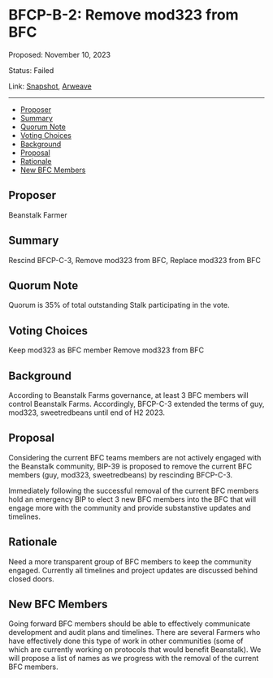 # BFCP-B-2: Remove mod323 from BFC

Proposed: November 10, 2023

Status: Failed

Link: [Snapshot](https://snapshot.org/#/beanstalkfarms.eth/proposal/0x4a8c13140894c98d1959fd345a5769dec2dd7ca450888260aac09256248ac670), [Arweave](https://arweave.net/dcYQmVQhqO6zzqbGPtp9Nd1NI0gkfyRgMuvP2SlDuLE)

---

- [Proposer](#proposer)
- [Summary](#summary)
- [Quorum Note](#quorum-note)
- [Voting Choices](#voting-choices)
- [Background](#background)
- [Proposal](#proposal)
- [Rationale](#rationale)
- [New BFC Members](#new-bfc-members)

## Proposer
Beanstalk Farmer

## Summary
Rescind BFCP-C-3, Remove mod323 from BFC, Replace mod323 from BFC

## Quorum Note
Quorum is 35% of total outstanding Stalk participating in the vote.

## Voting Choices
Keep mod323 as BFC member
Remove mod323 from BFC

## Background
According to Beanstalk Farms governance, at least 3 BFC members will control Beanstalk Farms. Accordingly, BFCP-C-3 extended the terms of guy, mod323, sweetredbeans until end of H2 2023.

## Proposal
Considering the current BFC teams members are not actively engaged with the Beanstalk community, BIP-39 is proposed to remove the current BFC members (guy, mod323, sweetredbeans) by rescinding BFCP-C-3. 

Immediately following the successful removal of the current BFC members hold an emergency BIP to elect 3 new BFC members into the BFC that will engage more with the community and provide substanstive updates and timelines.

## Rationale
Need a more transparent group of BFC members to keep the community engaged. Currently all timelines and project updates are discussed behind closed doors.

## New BFC Members
Going forward BFC members should be able to effectively communicate development and audit plans and timelines. There are several Farmers who have effectively done this type of work in other communities (some of which are currently working on protocols that would benefit Beanstalk). We will propose a list of names as we progress with the removal of the current BFC members.
